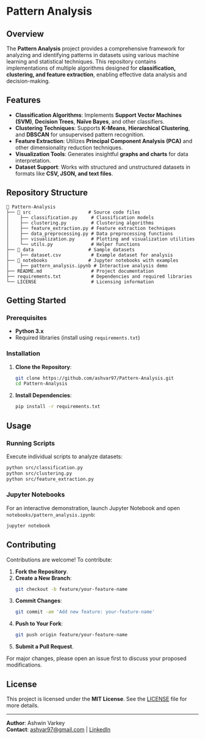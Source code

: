 # Pattern Analysis

## Overview
The **Pattern Analysis** project provides a comprehensive framework for analyzing and identifying patterns in datasets using various machine learning and statistical techniques. This repository contains implementations of multiple algorithms designed for **classification, clustering, and feature extraction**, enabling effective data analysis and decision-making.

## Features
- **Classification Algorithms**: Implements **Support Vector Machines (SVM)**, **Decision Trees**, **Naïve Bayes**, and other classifiers.
- **Clustering Techniques**: Supports **K-Means**, **Hierarchical Clustering**, and **DBSCAN** for unsupervised pattern recognition.
- **Feature Extraction**: Utilizes **Principal Component Analysis (PCA)** and other dimensionality reduction techniques.
- **Visualization Tools**: Generates insightful **graphs and charts** for data interpretation.
- **Dataset Support**: Works with structured and unstructured datasets in formats like **CSV, JSON, and text files**.

## Repository Structure
```
📂 Pattern-Analysis
├── 📂 src                     # Source code files
│    ├── classification.py     # Classification models
│    ├── clustering.py         # Clustering algorithms
│    ├── feature_extraction.py # Feature extraction techniques
│    ├── data_preprocessing.py # Data preprocessing functions
│    ├── visualization.py      # Plotting and visualization utilities
│    └── utils.py              # Helper functions
├── 📂 data                    # Sample datasets
│    ├── dataset.csv           # Example dataset for analysis
├── 📂 notebooks               # Jupyter notebooks with examples
│    ├── pattern_analysis.ipynb # Interactive analysis demo
├── README.md                  # Project documentation
├── requirements.txt           # Dependencies and required libraries
└── LICENSE                    # Licensing information
```

## Getting Started
### Prerequisites
- **Python 3.x**
- Required libraries (install using `requirements.txt`)

### Installation
1. **Clone the Repository**:
   ```bash
   git clone https://github.com/ashvar97/Pattern-Analysis.git
   cd Pattern-Analysis
   ```
2. **Install Dependencies**:
   ```bash
   pip install -r requirements.txt
   ```

## Usage
### Running Scripts
Execute individual scripts to analyze datasets:
```bash
python src/classification.py
python src/clustering.py
python src/feature_extraction.py
```

### Jupyter Notebooks
For an interactive demonstration, launch Jupyter Notebook and open `notebooks/pattern_analysis.ipynb`:
```bash
jupyter notebook
```

## Contributing
Contributions are welcome! To contribute:
1. **Fork the Repository**.
2. **Create a New Branch**:
   ```bash
   git checkout -b feature/your-feature-name
   ```
3. **Commit Changes**:
   ```bash
   git commit -am 'Add new feature: your-feature-name'
   ```
4. **Push to Your Fork**:
   ```bash
   git push origin feature/your-feature-name
   ```
5. **Submit a Pull Request**.

For major changes, please open an issue first to discuss your proposed modifications.

## License
This project is licensed under the **MIT License**. See the [LICENSE](LICENSE) file for more details.

---
**Author**: Ashwin Varkey  
**Contact**: [ashvar97@gmail.com](mailto:ashvar97@gmail.com) | [LinkedIn](https://www.linkedin.com/in/ashvar97/)
